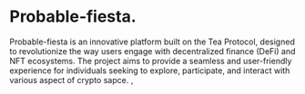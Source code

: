 # Probable-fiesta.
Probable-fiesta is an innovative platform built on the Tea Protocol, designed to revolutionize the way users engage with decentralized finance (DeFi) and NFT ecosystems. The project aims to provide a seamless and user-friendly experience for individuals seeking to explore, participate, and interact with various  aspect of crypto sapce. ,  
